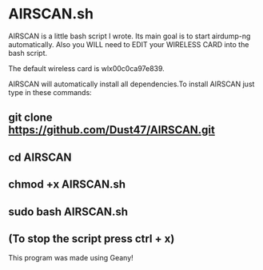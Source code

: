 # AIRSCAN.sh
AIRSCAN is a little bash script I  wrote. Its main goal is to start airdump-ng automatically.
Also you WILL need to EDIT your WIRELESS CARD into the bash script. 
         
The default wireless card is wlx00c0ca97e839.

AIRSCAN will automatically install all dependencies.To install AIRSCAN just type in these commands: 

git clone https://github.com/Dust47/AIRSCAN.git
------------------------------------------
cd AIRSCAN
----------
chmod +x AIRSCAN.sh
-------------------
sudo bash AIRSCAN.sh
--------------------
(To stop the script press ctrl + x)
---------------------------------
This program was made using Geany!
